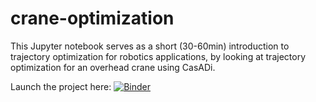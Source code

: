 # crane-optimization
This Jupyter notebook serves as a short (30-60min) introduction to trajectory optimization for robotics applications, by looking at trajectory optimization for an overhead crane using CasADi.

Launch the project here: [![Binder](https://mybinder.org/badge_logo.svg)](https://mybinder.org/v2/gh/martiabr/crane-optimization/main?filepath=crane-optimization.ipynb)

